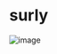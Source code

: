 # surly
![image](https://raw.githubusercontent.com/dwfwby/surly/refs/heads/main/266870121-79aa85ee-2227-43b3-99d9-561b1b30eaaa.png)
